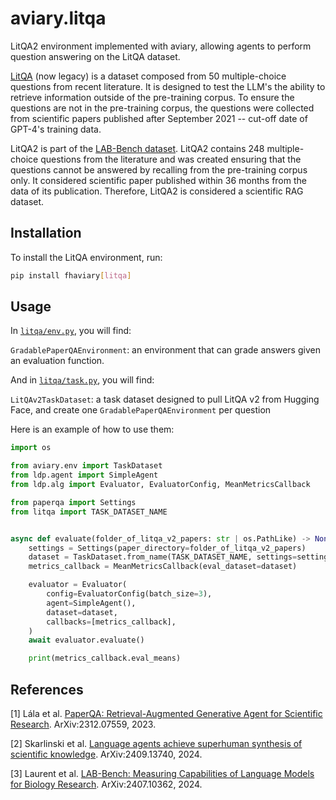 # aviary.litqa

LitQA2 environment implemented with aviary,
allowing agents to perform question answering on the LitQA dataset.

[LitQA](https://github.com/Future-House/LitQA) (now legacy) is a dataset composed from 50 multiple-choice questions from recent literature.
It is designed to test the LLM's the ability to retrieve information outside of the pre-training corpus.
To ensure the questions are not in the pre-training corpus, the questions were collected
from scientific papers published after September 2021 -- cut-off date of GPT-4's training data.

LitQA2 is part of the [LAB-Bench dataset](https://arxiv.org/abs/2407.10362).
LitQA2 contains 248 multiple-choice questions from the literature and was created ensuring that the
questions cannot be answered by recalling from the pre-training corpus only.
It considered scientific paper published within 36 months from the data of its publication.
Therefore, LitQA2 is considered a scientific RAG dataset.

## Installation

To install the LitQA environment, run:

```bash
pip install fhaviary[litqa]
```

## Usage

In [`litqa/env.py`](litqa/env.py), you will find:

`GradablePaperQAEnvironment`: an environment that can grade answers given an evaluation function.

And in [`litqa/task.py`](litqa/task.py), you will find:

`LitQAv2TaskDataset`: a task dataset designed to pull LitQA v2 from Hugging Face,
and create one `GradablePaperQAEnvironment` per question

Here is an example of how to use them:

```python
import os

from aviary.env import TaskDataset
from ldp.agent import SimpleAgent
from ldp.alg import Evaluator, EvaluatorConfig, MeanMetricsCallback

from paperqa import Settings
from litqa import TASK_DATASET_NAME


async def evaluate(folder_of_litqa_v2_papers: str | os.PathLike) -> None:
    settings = Settings(paper_directory=folder_of_litqa_v2_papers)
    dataset = TaskDataset.from_name(TASK_DATASET_NAME, settings=settings)
    metrics_callback = MeanMetricsCallback(eval_dataset=dataset)

    evaluator = Evaluator(
        config=EvaluatorConfig(batch_size=3),
        agent=SimpleAgent(),
        dataset=dataset,
        callbacks=[metrics_callback],
    )
    await evaluator.evaluate()

    print(metrics_callback.eval_means)
```

## References

[1] Lála et al. [PaperQA: Retrieval-Augmented Generative Agent for Scientific Research](https://arxiv.org/abs/2312.07559). ArXiv:2312.07559, 2023.

[2] Skarlinski et al. [Language agents achieve superhuman synthesis of scientific knowledge](https://arxiv.org/abs/2409.13740). ArXiv:2409.13740, 2024.

[3] Laurent et al. [LAB-Bench: Measuring Capabilities of Language Models for Biology Research](https://arxiv.org/abs/2407.10362). ArXiv:2407.10362, 2024.
